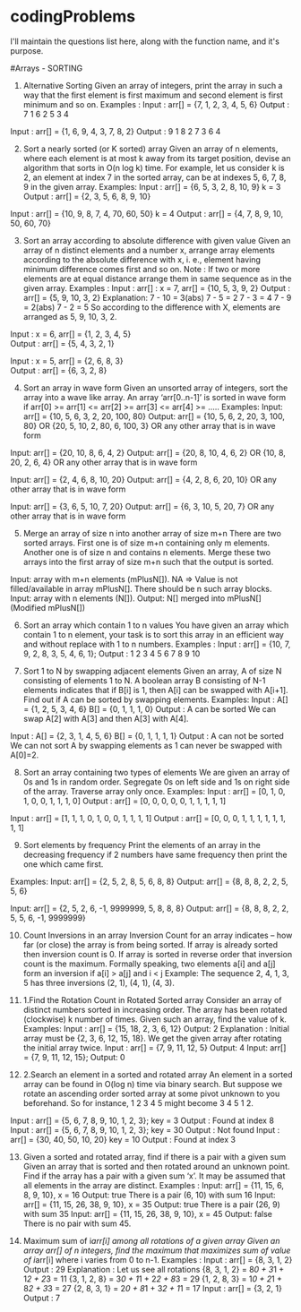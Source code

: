 # codingProblems

I'll maintain the questions list here, along with the function name, and it's purpose.

#Arrays - SORTING
1. Alternative Sorting
Given an array of integers, print the array in such a way that the first element is first maximum and second element is first minimum and so on.
Examples :
Input : arr[] = {7, 1, 2, 3, 4, 5, 6}
Output : 7 1 6 2 5 3 4
 
Input : arr[] = {1, 6, 9, 4, 3, 7, 8, 2}
Output : 9 1 8 2 7 3 6 4

2. Sort a nearly sorted (or K sorted) array
Given an array of n elements, where each element is at most k away from its target position, devise an algorithm that sorts in O(n log k) time. For example, let us consider k is 2, an element at index 7 in the sorted array, can be at indexes 5, 6, 7, 8, 9 in the given array.
Examples:
Input : arr[] = {6, 5, 3, 2, 8, 10, 9}
        	k = 3
Output : arr[] = {2, 3, 5, 6, 8, 9, 10}
 
Input : arr[] = {10, 9, 8, 7, 4, 70, 60, 50}
     	k = 4
Output : arr[] = {4, 7, 8, 9, 10, 50, 60, 70}
 

3. Sort an array according to absolute difference with given value
Given an array of n distinct elements and a number x, arrange array elements according to the absolute difference with x, i. e., element having minimum difference comes first and so on.
Note : If two or more elements are at equal distance arrange them in same sequence as in the given array.
Examples :
Input : arr[] : x = 7, arr[] = {10, 5, 3, 9, 2}
Output : arr[] = {5, 9, 10, 3, 2}
Explanation:
7 - 10 = 3(abs)
7 - 5 = 2
7 - 3 = 4
7 - 9 = 2(abs)
7 - 2 = 5
So according to the difference with X,
elements are arranged as 5, 9, 10, 3, 2.
 
Input : x = 6, arr[] = {1, 2, 3, 4, 5}  
Output :  arr[] = {5, 4, 3, 2, 1}
 
Input : x = 5, arr[] = {2, 6, 8, 3}  
Output :  arr[] = {6, 3, 2, 8}
 
 
4. Sort an array in wave form
Given an unsorted array of integers, sort the array into a wave like array. An array ‘arr[0..n-1]’ is sorted in wave form if arr[0] >= arr[1] <= arr[2] >= arr[3] <= arr[4] >= …..
Examples:
 Input:  arr[] = {10, 5, 6, 3, 2, 20, 100, 80}
 Output: arr[] = {10, 5, 6, 2, 20, 3, 100, 80} OR
             	{20, 5, 10, 2, 80, 6, 100, 3} OR
             	any other array that is in wave form
 
 Input:  arr[] = {20, 10, 8, 6, 4, 2}
 Output: arr[] = {20, 8, 10, 4, 6, 2} OR
             	{10, 8, 20, 2, 6, 4} OR
             	any other array that is in wave form
 
 Input:  arr[] = {2, 4, 6, 8, 10, 20}
 Output: arr[] = {4, 2, 8, 6, 20, 10} OR
             	any other array that is in wave form
 
 Input:  arr[] = {3, 6, 5, 10, 7, 20}
 Output: arr[] = {6, 3, 10, 5, 20, 7} OR
             	any other array that is in wave form
 
5. Merge an array of size n into another array of size m+n
There are two sorted arrays. First one is of size m+n containing only m elements. Another one is of size n and contains n elements. Merge these two arrays into the first array of size m+n such that the output is sorted.

Input: array with m+n elements (mPlusN[]).
NA => Value is not filled/available in array mPlusN[]. There should be n such array blocks.
Input: array with n elements (N[]).
Output: N[] merged into mPlusN[] (Modified mPlusN[])
 
 
6. Sort an array which contain 1 to n values
You have given an array which contain 1 to n element, your task is to sort this array in an efficient way and without replace with 1 to n numbers.
Examples :
Input : arr[] = {10, 7, 9, 2, 8,
             	3, 5, 4, 6, 1};
Output : 1 2 3 4 5 6 7 8 9 10
 
 
7. Sort 1 to N by swapping adjacent elements
Given an array, A of size N consisting of elements 1 to N. A boolean array B consisting of N-1 elements indicates that if B[i] is 1, then A[i] can be swapped with A[i+1].
Find out if A can be sorted by swapping elements.
Examples:
Input : A[] = {1, 2, 5, 3, 4, 6}
    	B[] = {0, 1, 1, 1, 0}
Output : A can be sorted
We can swap A[2] with A[3] and then A[3] with A[4].
 
Input : A[] = {2, 3, 1, 4, 5, 6}
    	B[] = {0, 1, 1, 1, 1}
Output : A can not be sorted
We can not sort A by swapping elements as 1 can never be swapped with A[0]=2.
  
 
8. Sort an array containing two types of elements
We are given an array of 0s and 1s in random order. Segregate 0s on left side and 1s on right side of the array. Traverse array only once.
Examples:
Input :  arr[] = [0, 1, 0, 1, 0, 0, 1, 1, 1, 0]
Output : arr[] = [0, 0, 0, 0, 0, 1, 1, 1, 1, 1]
 
Input :  arr[] = [1, 1, 1, 0, 1, 0, 0, 1, 1, 1, 1]
Output : arr[] = [0, 0, 0, 1, 1, 1, 1, 1, 1, 1, 1]
 
 
9. Sort elements by frequency
Print the elements of an array in the decreasing frequency if 2 numbers have same frequency then print the one which came first.

Examples:
Input:  arr[] = {2, 5, 2, 8, 5, 6, 8, 8}
Output: arr[] = {8, 8, 8, 2, 2, 5, 5, 6}
 
Input: arr[] = {2, 5, 2, 6, -1, 9999999, 5, 8, 8, 8}
Output: arr[] = {8, 8, 8, 2, 2, 5, 5, 6, -1, 9999999}
 
10. Count Inversions in an array 
Inversion Count for an array indicates – how far (or close) the array is from being sorted. If array is already sorted then inversion count is 0. If array is sorted in reverse order that inversion count is the maximum.
Formally speaking, two elements a[i] and a[j] form an inversion if a[i] > a[j] and i < j
Example:
The sequence 2, 4, 1, 3, 5 has three inversions (2, 1), (4, 1), (4, 3).

11. 1.Find the Rotation Count in Rotated Sorted array
Consider an array of distinct numbers sorted in increasing order. The array
has been rotated (clockwise) k number of times. Given such an array, find
the value of k.
Examples:
Input : arr[] = {15, 18, 2, 3, 6, 12}
Output: 2
Explanation : Initial array must be {2, 3,
6, 12, 15, 18}. We get the given array after
rotating the initial array twice.
Input : arr[] = {7, 9, 11, 12, 5}
Output: 4
Input: arr[] = {7, 9, 11, 12, 15};
Output: 0

12. 2.Search an element in a sorted and rotated array
An element in a sorted array can be found in O(log n) time via binary
search. But suppose we rotate an ascending order sorted array at some
pivot unknown to you beforehand. So for instance, 1 2 3 4 5 might become
3 4 5 1 2.

Input : arr[] = {5, 6, 7, 8, 9, 10, 1, 2, 3};
key = 3
Output : Found at index 8
Input : arr[] = {5, 6, 7, 8, 9, 10, 1, 2, 3};
key = 30
Output : Not found
Input : arr[] = {30, 40, 50, 10, 20}
key = 10
Output : Found at index 3

13. Given a sorted and rotated array, find if there is a pair with a given sum
Given an array that is sorted and then rotated around an unknown point.
Find if the array has a pair with a given sum ‘x’. It may be assumed that all
elements in the array are distinct.
Examples :
Input: arr[] = {11, 15, 6, 8, 9, 10}, x = 16
Output: true
There is a pair (6, 10) with sum 16
Input: arr[] = {11, 15, 26, 38, 9, 10}, x = 35
Output: true
There is a pair (26, 9) with sum 35
Input: arr[] = {11, 15, 26, 38, 9, 10}, x = 45
Output: false
There is no pair with sum 45.

14. Maximum sum of i*arr[i] among all rotations of a given array
Given an array arr[] of n integers, find the maximum that maximizes sum of
value of i*arr[i] where i varies from 0 to n-1.
Examples :
Input : arr[] = {8, 3, 1, 2}
Output : 29
Explanation : Let us see all rotations
{8, 3, 1, 2} = 8*0 + 3*1 + 1*2 + 2*3 = 11
{3, 1, 2, 8} = 3*0 + 1*1 + 2*2 + 8*3 = 29
{1, 2, 8, 3} = 1*0 + 2*1 + 8*2 + 3*3 = 27
{2, 8, 3, 1} = 2*0 + 8*1 + 3*2 + 1*1 = 17
Input : arr[] = {3, 2, 1}
Output : 7